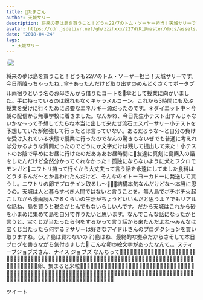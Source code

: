```yaml
---
title: 🥚たまごん
author: 天城サリー
description: 将来の夢は島を買うこと！どうも22/7のトム・ソーヤー担当！天城サリーです。今日雨降っちゃったね...傘☂️あったんだけど取り出すのめんどくさくてポータブル雨宿りという名のお母さんから借りたコートを🧥傘とし...
avatar: https://cdn.jsdelivr.net/gh/zzzhxxx/227WiKi@master/docs/assets/photo/avatar/sally.jpg
date: "2018-04-24"
tags:
  - 天城サリー
---
```


!![](https://cdn.jsdelivr.net/gh/zzzhxxx/227WiKi-image@master/blog-image/sally-2018-04-24_1.jpg)


将来の夢は島を買うこと！どうも22/7のトム・ソーヤー担当！天城サリーです。今日雨降っちゃったね...傘☂️あったんだけど取り出すのめんどくさくてポータブル雨宿りという名のお母さんから借りたコートを🧥傘として授業に向かいました。手に持っているのは紛れもなくキャラメルコーン。これから3時間にも及ぶ授業を受けに行くために必要なエネルギー源だったのです。＊ダイエット中＊今朝の配信から無事学校に着きました。なんかね、今日先生小テスト出すんじゃないかな〜って予想してたらね本当に出して来たぜ流石エスパーサリー小テストを予想していたが勉強して行ったとは言っていない。あるだろうな〜と自分の負けを受け入れている状態で授業に行ったのでなんの驚きもないぜでも普通に考えれば分かるような質問だったのでどうにか文字だけは残して提出して来た！小テストのお陰で早めにお昼に行けたのだあああお昼時間に🏫友達に真剣に島購入の話をしたんだけど全然分かってくれなかった！孤独にならないように犬とフクロモモンガと🐔ニワトリ持って行くから大丈夫って言う話を永遠にしてました食料はどうするんだ〜とか言われたんだけど、そんなのイトーヨーカドーに発送して貰うし。ニワトリの卵でプロテイン取るし〜🥚🥚🥚結構本気なんだけどな〜本当に思うの。天城は人と暮らすべき人間ではないと言うことを。無人島でポチポチ火起こしながら漫画読んでるくらいの生活がちょうどいいんだと思うよ？でもリアルな話ね、島を買うと税金がとんでもないらしいんです。だから天城はこれから砂を小まめに集めて島を自分で作りたいと思います。なんでこんな話になったかと言うと、宝くじが当たったら何をするかって言う話から来たんだよね〜みんなは宝くじ当たったら何する？サリーは好きなアイドルさんのプロダクションを買い取りますね。(え？島は買わないの？)島はね、最終的な拠点だからさそして本日ブログを書きながら気付きました🥚 こんな卵の絵文字があったなんて。。スティーブジョブズさん、ナイス ジョブズ なんちって🥚🥚🥚🥚🥚🥚🥚🥚🥚🥚🥚🥚🥚🥚🥚🥚🥚🥚🥚🥚🥚🥚🥚🥚🥚🥚🥚🥚🥚🥚🥚🥚🥚🥚🥚🥚🥚🥚🥚🥚🥚🥚🥚🥚🥚🥚🥚🥚🥚🥚🥚🥚🥚🥚🥚🥚🥚🥚🥚🥚🥚🥚🥚🥚🥚🥚🥚🥚🥚🥚🥚🥚🥚🥚🥚🥚🥚🥚🥚🥚🥚🥚🥚🥚🥚卵、集まると米粒🥚🥚🥚🥚🥚🥚🥚🥚🥚🥚🥚🥚🥚🥚🥚🥚🥚🥚🥚🥚🥚🥚🥚🥚🥚🥚🥚🥚🥚🥚🥚🥚🥚🥚🥚🥚🥚🥚🥚🥚🥚🥚🥚🥚🥚🥚🥚🥚🥚🥚🥚🥚🥚🥚🥚🥚🥚🥚🥚🥚🥚🥚🥚🥚🥚🥚🥚🥚🥚🥚🥚🥚🥚🥚🥚🥚🥚🥚🥚🥚🥚🥚🥚🥚🥚🥚🥚🥚🥚🥚🥚🥚🥚🥚🥚🥚🥚🥚🥚🥚🥚🥚🥚🥚🥚🥚🥚🥚🥚🥚🥚🥚🥚🥚🥚🥚🔪🥚


ツイート



